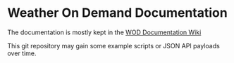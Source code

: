 # Weather On Demand Documentation

The documentation is mostly kept in the [WOD Documentation Wiki](https://github.com/Belgingur/WOD-Documentation/wiki)

This git repository may gain some example scripts or JSON API payloads over time.
